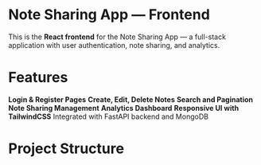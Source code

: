 #  Note Sharing App — Frontend
This is the **React frontend** for the Note Sharing App — a full-stack application with user authentication, note sharing, and analytics.
#  Features
**Login & Register Pages**
**Create, Edit, Delete Notes**
**Search and Pagination**
**Note Sharing Management**
**Analytics Dashboard**
**Responsive UI with TailwindCSS**
Integrated with FastAPI backend and MongoDB
# Project Structure

